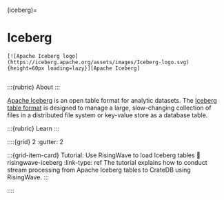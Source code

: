 (iceberg)=
# Iceberg

```{div} .float-right
[![Apache Iceberg logo](https://iceberg.apache.org/assets/images/Iceberg-logo.svg){height=60px loading=lazy}][Apache Iceberg]
```
```{div} .clearfix
```

:::{rubric} About
:::

[Apache Iceberg] is an open table format for analytic datasets.
The [Iceberg table format] is designed to manage a large, slow-changing collection
of files in a distributed file system or key-value store as a database table.

:::{rubric} Learn
:::

::::{grid} 2
:gutter: 2

:::{grid-item-card} Tutorial: Use RisingWave to load Iceberg tables
:link: risingwave-iceberg
:link-type: ref
The tutorial explains how to conduct stream processing from Apache
Iceberg tables to CrateDB using RisingWave.
:::

::::


[Apache Iceberg]: https://iceberg.apache.org/
[Iceberg table format]: https://iceberg.apache.org/spec/
